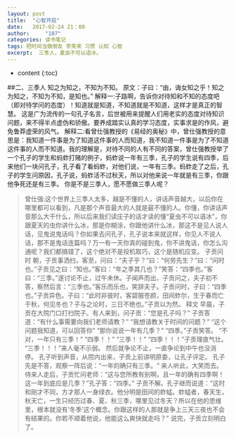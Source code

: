 ```yaml
---
layout: post
title:  "心智开启"
date:   2017-02-24 21：00
author:     "107"
categories: 读书笔记
tags: 把时间当做朋友 李笑来 习惯 认知 心智 
excerpt:  三季人，夏虫不可以语冰。
---
```

* content
{:toc}

##二、三季人
知之为知之，不知为不知。
原文：子曰：“由，诲女知之乎！知之为知之，不知为不知，是知也。” 
解释一:子路啊，告诉你对待知和不知的态度吧（即对待学问的态度）！知道就是知道，不知道就是不知道，这样才是真正的智慧。
这是广为流传的一句孔子名言，后世被用来提醒人们用老实的态度对待知识问题，来不得半点虚伪和骄傲。要养成踏实认真的学习态度，实事求是的作风，避免鲁莽虚荣的风气。
解释二:看曾仕强教授的《易经的奥秘》中，曾仕强教授的意思是：我知道一件事是为了知道这件事的人而知道，我不知道一件事是为了不知道这件事的人而不知道。我的理解是，对待不同的人有不同的答案，曾仕强教授举了一个孔子的学生和蚂蚱打赌的例子，蚂蚱说一年有三季，孔子的学生说有四季，后来他们一块问孔子，孔子看了看蚂蚱，对他们说，一年有三季。蚂蚱走了之后，孔子的学生问原因，孔子说，蚂蚱活不过秋天，所以对他来说一年就是有三季，你跟他争死还是有三季。
你是不是三季人，愿不愿做三季人呢？
>曾仕强:这个世界上三季人太多，越是不懂的人，讲话声音越大，以后你在哪里都可以看到，凡是那个声音最大的人就是最不懂的人。你懂，你讲话声音那么大干什么，所以后来我们读庄子的话才读的懂“夏虫不可以语冰”，你跟夏天的虫你讲什么冰，那是你糊涂，你跟他讲什么冰，那这不是见人说人话，见鬼说鬼话吗？你如果去问孔子，孔子说本来就这样，你见人不说人话，那不是鬼话连篇吗？万一有一天你真的碰到鬼，你不讲鬼话，你怎么沟通呢？我们都搞错了，这个绝对不是投机取巧，这个是随机应变。
>子贡问时
朝，子贡事洒扫，客至，问曰：“夫子乎？”曰：“何劳先生？”曰：“问时也。”子贡见之曰：“知也。”客曰：“年之季其几也？”笑答：“四季也。”客曰：“三季。”遂讨论不止，过午未休。子闻声而出，子贡问之，夫子初不答，察然后言：“三季也。”客乐而乐也，笑辞夫子。子贡问时，子曰：“四季也。”子贡异色。子曰：“此时非彼时，客碧服苍颜，田间蚱尔，生于春而亡于秋，何见冬也？子与之论时，三日不绝也。”子贡以为然。
> 释文
早晨，子贡在大院门口打扫院子。有人来到，问子贡：“您是孔子吗？”
子贡答道：“有什么事需要向我们老师请教？”
“我想请教关于时间的问题？”
“这个问题我知道，可以回答你”
“那你说说一年有几季？”
“四季。”子贡笑答。
“不对，一年只有三季！”
“四季！！”
“三季！！”
“四季！！！”子贡理直气壮。
“三季！！！”来人毫不示弱。
然后就争论不止，一直争论到中午也没消停。
孔子听到声音，从院内出来，子贡上前讲明原委，让孔子评定。
孔子先是不答，观察一阵后说：“一年的确只有三季。“
来人听此，大笑而去。
待来人走后，子贡忙问老师：“这与您所教有别啊，且一年的确有四季啊！这一年到底应是几季？”孔子答：“四季。”
子贡不解。孔子继而说道：“这时和刚才不同，方才那人一身绿衣。他分明是田间的蚱蜢。蚱蜢者，春天生，秋天亡，一生只经历过春、夏、秋三季，哪里见过冬天？所以在他的思维里，根本就没有‘冬季’这个概念。你跟这样的人那就是争上三天三夜也不会有结果的。你若不顺着他说，他能这么爽快就走吗？”
说完，子贡立刻明白了。


